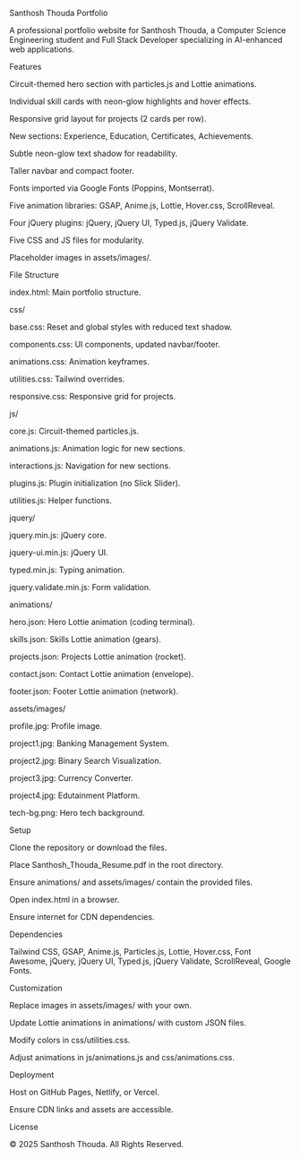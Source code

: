 Santhosh Thouda Portfolio

A professional portfolio website for Santhosh Thouda, a Computer Science Engineering student and Full Stack Developer specializing in AI-enhanced web applications.

Features





Circuit-themed hero section with particles.js and Lottie animations.



Individual skill cards with neon-glow highlights and hover effects.



Responsive grid layout for projects (2 cards per row).



New sections: Experience, Education, Certificates, Achievements.



Subtle neon-glow text shadow for readability.



Taller navbar and compact footer.



Fonts imported via Google Fonts (Poppins, Montserrat).



Five animation libraries: GSAP, Anime.js, Lottie, Hover.css, ScrollReveal.



Four jQuery plugins: jQuery, jQuery UI, Typed.js, jQuery Validate.



Five CSS and JS files for modularity.



Placeholder images in assets/images/.

File Structure





index.html: Main portfolio structure.



css/





base.css: Reset and global styles with reduced text shadow.



components.css: UI components, updated navbar/footer.



animations.css: Animation keyframes.



utilities.css: Tailwind overrides.



responsive.css: Responsive grid for projects.



js/





core.js: Circuit-themed particles.js.



animations.js: Animation logic for new sections.



interactions.js: Navigation for new sections.



plugins.js: Plugin initialization (no Slick Slider).



utilities.js: Helper functions.



jquery/





jquery.min.js: jQuery core.



jquery-ui.min.js: jQuery UI.



typed.min.js: Typing animation.



jquery.validate.min.js: Form validation.



animations/





hero.json: Hero Lottie animation (coding terminal).



skills.json: Skills Lottie animation (gears).



projects.json: Projects Lottie animation (rocket).



contact.json: Contact Lottie animation (envelope).



footer.json: Footer Lottie animation (network).



assets/images/





profile.jpg: Profile image.



project1.jpg: Banking Management System.



project2.jpg: Binary Search Visualization.



project3.jpg: Currency Converter.



project4.jpg: Edutainment Platform.



tech-bg.png: Hero tech background.

Setup





Clone the repository or download the files.



Place Santhosh_Thouda_Resume.pdf in the root directory.



Ensure animations/ and assets/images/ contain the provided files.



Open index.html in a browser.



Ensure internet for CDN dependencies.

Dependencies





Tailwind CSS, GSAP, Anime.js, Particles.js, Lottie, Hover.css, Font Awesome, jQuery, jQuery UI, Typed.js, jQuery Validate, ScrollReveal, Google Fonts.

Customization





Replace images in assets/images/ with your own.



Update Lottie animations in animations/ with custom JSON files.



Modify colors in css/utilities.css.



Adjust animations in js/animations.js and css/animations.css.

Deployment





Host on GitHub Pages, Netlify, or Vercel.



Ensure CDN links and assets are accessible.

License

© 2025 Santhosh Thouda. All Rights Reserved.